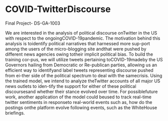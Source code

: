 # COVID-TwitterDiscourse
Final Project- DS-GA-1003

We are interested in the analysis of political discourse onTwitter in the US with respect to the ongoingCOVID-19pandemic. The motivation behind this analysis is toidentify political narratives that harnessed more sup-port among the users of the micro-blogging site andthat were pushed by different news agencies owing totheir implicit political bias. To build the training cor-pus, we will utilize tweets pertaining toCOVID-19madeby the US Governors hailing from Democratic or Re-publican parties, allowing us an efficient way to identifyand label tweets representing discourse pushed from ei-ther side of the political spectrum to deal with the samecrisis. Using the trained model, we intend to analyze theTwitter accounts of all major US news outlets to iden-tify the support for either of these political discoursesand whether their stance evolved over time. For possiblefuture work, another application of the model could beused to track real-time twitter sentiments in responseto real-world events such as, how do the postings onthe platform evolve following events, such as the WhiteHouse briefings.